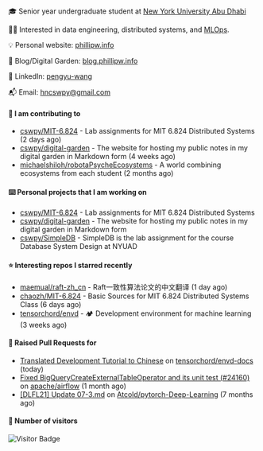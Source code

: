 🎓 Senior year undergraduate student at [New York University Abu Dhabi](https://nyuad.nyu.edu/en/)

🧑‍💻 Interested in data engineering, distributed systems, and [MLOps](https://dlab.berkeley.edu/news/what-mlops-introduction-world-machine-learning-operations).

💡 Personal website: [phillipw.info](https://phillipw.info/)

📓 Blog/Digital Garden: [blog.phillipw.info](https://blog.phillipw.info/)

🙌 LinkedIn: [pengyu-wang](https://www.linkedin.com/in/pengyu-wang/)

📬 Email: [hncswpy@gmail.com](mailto:hncswpy@gmail.com)

#### 🔭 I am contributing to

- [cswpy/MIT-6.824](https://github.com/cswpy/MIT-6.824) - Lab assignments for MIT 6.824 Distributed Systems (2 days ago)
- [cswpy/digital-garden](https://github.com/cswpy/digital-garden) - The website for hosting my public notes in my digital garden in Markdown form (4 weeks ago)
- [michaelshiloh/robotaPsycheEcosystems](https://github.com/michaelshiloh/robotaPsycheEcosystems) - A world combining ecosystems from each student (2 months ago)

#### ⌨️ Personal projects that I am working on

- [cswpy/MIT-6.824](https://github.com/cswpy/MIT-6.824) - Lab assignments for MIT 6.824 Distributed Systems
- [cswpy/digital-garden](https://github.com/cswpy/digital-garden) - The website for hosting my public notes in my digital garden in Markdown form
- [cswpy/SimpleDB](https://github.com/cswpy/SimpleDB) - SimpleDB is the lab assignment for the course Database System Design at NYUAD

#### ⭐ Interesting repos I starred recently

- [maemual/raft-zh_cn](https://github.com/maemual/raft-zh_cn) - Raft一致性算法论文的中文翻译 (1 day ago)
- [chaozh/MIT-6.824](https://github.com/chaozh/MIT-6.824) - Basic Sources for MIT 6.824 Distributed Systems Class (6 days ago)
- [tensorchord/envd](https://github.com/tensorchord/envd) - 🏕️ Development environment for machine learning (3 weeks ago)

#### 🔨 Raised Pull Requests for

- [Translated Development Tutorial to Chinese](https://github.com/tensorchord/envd-docs/pull/71) on [tensorchord/envd-docs](https://github.com/tensorchord/envd-docs) (today)
- [Fixed BigQueryCreateExternalTableOperator and its unit test (#24160)](https://github.com/apache/airflow/pull/24363) on [apache/airflow](https://github.com/apache/airflow) (1 month ago)
- [[DLFL21] Update 07-3.md](https://github.com/Atcold/pytorch-Deep-Learning/pull/804) on [Atcold/pytorch-Deep-Learning](https://github.com/Atcold/pytorch-Deep-Learning) (7 months ago)

#### 🔢 Number of visitors
![Visitor Badge](https://visitor-badge.laobi.icu/badge?page_id=cswpy)
